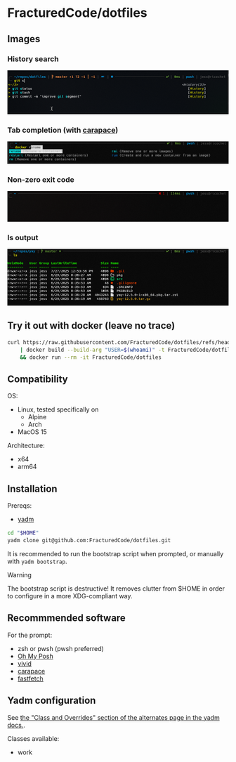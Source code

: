 # FracturedCode/dotfiles

## Images

### History search
![history search](prompt-1.png)
### Tab completion (with [carapace](https://github.com/carapace-sh/carapace-bin))
![carapace completion](prompt-2.png)
### Non-zero exit code
![non-zero exit from home](prompt-3.png)
### ls output
![ls](prompt-4.png)

## Try it out with docker (leave no trace)

```sh
curl https://raw.githubusercontent.com/FracturedCode/dotfiles/refs/heads/master/Dockerfile \
	| docker build --build-arg "USER=$(whoami)" -t FracturedCode/dotfiles - \
	&& docker run --rm -it FracturedCode/dotfiles
```

## Compatibility

OS:
- Linux, tested specifically on
	- Alpine
	- Arch
- MacOS 15

Architecture:
- x64
- arm64

## Installation

Prereqs:
- [yadm](https://yadm.io/docs/install)

```sh
cd "$HOME"
yadm clone git@github.com:FracturedCode/dotfiles.git
```

It is recommended to run the bootstrap script when prompted, or manually with `yadm bootstrap`.

> [!WARNING]
> The bootstrap script is destructive! It removes clutter from $HOME in order to configure in a more XDG-compliant way.

## Recommmended software

For the prompt:
- zsh or pwsh (pwsh preferred)
- [Oh My Posh](https://ohmyposh.dev/)
- [vivid](https://github.com/sharkdp/vivid)
- [carapace](https://github.com/carapace-sh/carapace-bin)
- [fastfetch](https://github.com/fastfetch-cli/fastfetch)


## Yadm configuration

See [the "Class and Overrides" section of the alternates page in the yadm docs.](https://yadm.io/docs/alternates#).

Classes available:
- work